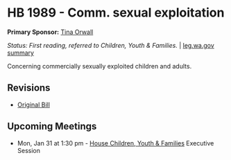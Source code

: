 # HB 1989 - Comm. sexual exploitation
**Primary Sponsor:** [Tina Orwall](/person/leg/tina.orwall.md)

*Status: First reading, referred to Children, Youth & Families.* | [leg.wa.gov summary](https://app.leg.wa.gov/billsummary?BillNumber=1989&Year=2021)

Concerning commercially sexually exploited children and adults.

## Revisions
* [Original Bill](1/)

## Upcoming Meetings
* Mon, Jan 31 at 1:30 pm - [House Children, Youth & Families](/house/2021-22/CYF/) Executive Session
